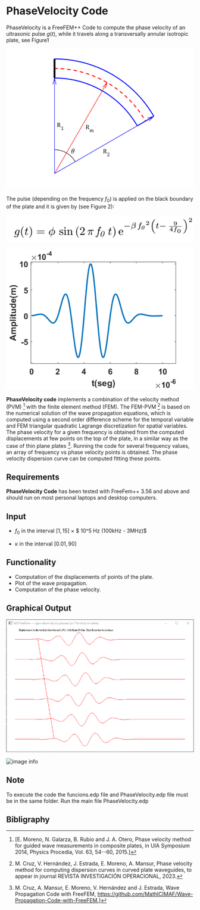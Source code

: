 # PhaseVelocity Code

PhaseVelocity is a FreeFEM++ Code to compute the phase velocity of an ultrasonic pulse $g(t)$, while it travels along a transversally annular isotropic plate, see Figure1

![image info](./graficos_curva/sectorcircular.png "Figure 1: Annular isotropic plate")

The pulse (depending on the frequency $f_0$) is applied on the black boundary of the plate and it is given by (see Figure 2):

![image info](./graficos_curva/equ1.png)

![image info](./graficos_curva/pulse_new.png "Figure 2: Pulse")

**PhaseVelocity code** implements a combination of the velocity method (PVM) [^1] with the finite element method (FEM). The FEM-PVM [^2]  is based on the numerical solution of the wave propagation equations, which is computed using a second order difference scheme for the temporal variable and FEM triangular quadratic Lagrange discretization for spatial variables. The phase velocity for a given frequency is obtained from the computed displacements at few points on the top of the plate, in a similar way as the case of thin plane plates [^3]. 
Running the code for several frequency values, an array of frequency vs phase velocity points is obtained. The phase velocity dispersion curve can be computed fitting these points.  

## Requirements
**PhaseVelocity Code** has been tested with FreeFem++ 3.56 and above and should run on most personal laptops and desktop computers.

## Input

- $f_0$ in the interval $[1,15]$ $\times$ $ 10^5 Hz (100kHz - 3MHz)$

- &kappa; in the interval $[0.01,90]$  

## Functionality
- Computation of the displacements of points of the plate.
- Plot of the wave propagation.
- Computation of the phase velocity.

## Graphical Output

![image info](./graficos_curva/curvas_policia.png "Figure3: Vertical displacements of 6 selected points on the top of the plate")

![image info](./graficos_curva/wave_propagation_cuve.png "Figure 4. Deformation of the curved steel plate for a fixed time
after emitting a pulse. Colors correspond to the intensity of the norm
of the displacement field.")

## Note
To execute the code the funcions.edp file and PhaseVelocity.edp file must be in the same folder. Run the main file PhaseVelocity.edp


## Bibligraphy
[^1]: [E. Moreno, N. Galarza, B. Rubio and J. A. Otero, Phase velocity method for guided wave measurements in composite plates, in UIA Symposium 2014, Physics Procedia, Vol. 63,  54--60, 2015.]
[^2]: M. Cruz, V. Hernández,  J. Estrada, E. Moreno, A. Mansur, Phase velocity method for computing dispersion curves in curved  plate waveguides, to appear in journal REVISTA INVESTIGACIÓN OPERACIONAL, 2023.
[^3]: M. Cruz, A. Mansur, E. Moreno, V. Hernández and J. Estrada, Wave Propagation Code with FreeFEM, https://github.com/MathICIMAF/Wave-Propagation-Code-with-FreeFEM.]
